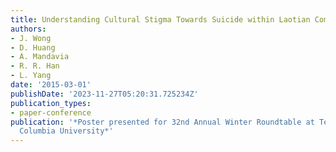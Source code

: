 ```yaml
---
title: Understanding Cultural Stigma Towards Suicide within Laotian Community
authors:
- J. Wong
- D. Huang
- A. Mandavia
- R. R. Han
- L. Yang
date: '2015-03-01'
publishDate: '2023-11-27T05:20:31.725234Z'
publication_types:
- paper-conference
publication: '*Poster presented for 32nd Annual Winter Roundtable at Teachers College,
  Columbia University*'
---
```

